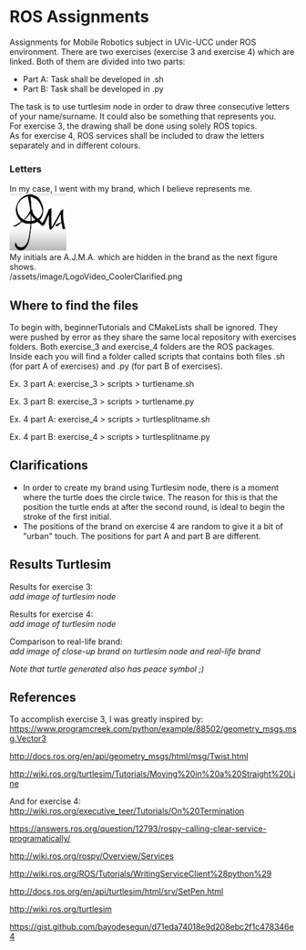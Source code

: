 # ROS Assignments
Assignments for Mobile Robotics subject in UVic-UCC under ROS environment.
There are two exercises (exercise 3 and exercise 4) which are linked.
Both of them are divided into two parts:
  - Part A: Task shall be developed in .sh
  - Part B: Task shall be developed in .py

The task is to use turtlesim node in order to draw three consecutive letters of your name/surname. It could also be something that represents you.  
For exercise 3, the drawing shall be done using solely ROS topics.  
As for exercise 4, ROS services shall be included to draw the letters separately and in different colours.

### Letters
In my case, I went with my brand, which I believe represents me.  
<img src="LogoVideo_Cooler.png" width="100" height="100">  
My initials are A.J.M.A. which are hidden in the brand as the next figure shows.  
/assets/image/LogoVideo_CoolerClarified.png

## Where to find the files
To begin with, beginnerTutorials and CMakeLists shall be ignored. They were pushed by error as they share the same local repository with exercises folders.
Both exercise_3 and exercise_4 folders are the ROS packages. Inside each you will find a folder called scripts that contains both files .sh (for part A of exercises) and .py (for part B of exercises).  

Ex. 3 part A: exercise_3 > scripts > turtlename.sh  

Ex. 3 part B: exercise_3 > scripts > turtlename.py  

Ex. 4 part A: exercise_4 > scripts > turtlesplitname.sh  

Ex. 4 part B: exercise_4 > scripts > turtlesplitname.py  


## Clarifications
- In order to create my brand using Turtlesim node, there is a moment where the turtle does the circle twice. The reason for this is that the position the turtle ends at after the second round, is ideal to begin the stroke of the first initial.
- The positions of the brand on exercise 4 are random to give it a bit of "urban" touch. The positions for part A and part B are different.

## Results Turtlesim 
Results for exercise 3:  
*add image of turtlesim node*

Results for exercise 4:  
*add image of turtlesim node*

Comparison to real-life brand:  
*add image of close-up brand on turtlesim node and real-life brand*

*Note that turtle generated also has peace symbol ;)*

## References
To accomplish exercise 3, I was greatly inspired by:  
https://www.programcreek.com/python/example/88502/geometry_msgs.msg.Vector3

http://docs.ros.org/en/api/geometry_msgs/html/msg/Twist.html

http://wiki.ros.org/turtlesim/Tutorials/Moving%20in%20a%20Straight%20Line

And for exercise 4:  
http://wiki.ros.org/executive_teer/Tutorials/On%20Termination

https://answers.ros.org/question/12793/rospy-calling-clear-service-programatically/

http://wiki.ros.org/rospy/Overview/Services

http://wiki.ros.org/ROS/Tutorials/WritingServiceClient%28python%29

http://docs.ros.org/en/api/turtlesim/html/srv/SetPen.html

http://wiki.ros.org/turtlesim

https://gist.github.com/bayodesegun/d71eda74018e9d208ebc2f1c478346e4
